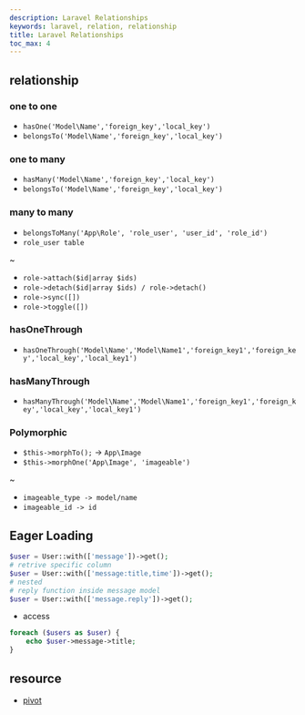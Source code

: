 ```yaml
---
description: Laravel Relationships
keywords: laravel, relation, relationship
title: Laravel Relationships
toc_max: 4
---
```


## relationship

### one to one

* `hasOne('Model\Name','foreign_key','local_key')`
* `belongsTo('Model\Name','foreign_key','local_key')`

### one to many

* `hasMany('Model\Name','foreign_key','local_key')`
* `belongsTo('Model\Name','foreign_key','local_key')`

### many to many

* `belongsToMany('App\Role', 'role_user', 'user_id', 'role_id')`
* `role_user table`

~

* `role->attach($id|array $ids)`
* `role->detach($id|array $ids) / role->detach()`
* `role->sync([])`
* `role->toggle([])`

### hasOneThrough

* `hasOneThrough('Model\Name','Model\Name1','foreign_key1','foreign_key','local_key','local_key1')`

### hasManyThrough

* `hasManyThrough('Model\Name','Model\Name1','foreign_key1','foreign_key','local_key','local_key1')`

### Polymorphic

* `$this->morphTo();` -> `App\Image`
* `$this->morphOne('App\Image', 'imageable')`

~

* `imageable_type -> model/name`
* `imageable_id -> id`

## Eager Loading

```php
$user = User::with(['message'])->get();
# retrive specific column
$user = User::with(['message:title,time'])->get();
# nested
# reply function inside message model
$user = User::with(['message.reply'])->get();

```

* access

```php
foreach ($users as $user) {
    echo $user->message->title;
}
```


## resource

* [pivot](https://laraveldaily.com/pivot-tables-and-many-to-many-relationships/)
